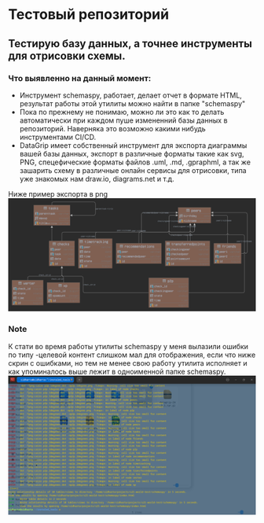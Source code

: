 # Тестовый репозиторий
## Тестирую базу данных, а точнее инструменты для отрисовки схемы.

### Что выявленно на данный момент:
* Инструмент schemaspy, работает, делает отчет в формате HTML, результат работы этой утилиты можно найти в папке "schemaspy"
* Пока по прежнему не понимаю, можно ли это как то делать автоматически при каждом пуше измененний базы данных в репозиторий.
  Наверняка это возможно какими нибудь инструментами CI/CD.
* DataGrip имеет собственный инструмент для экспорта диаграммы вашей базы данных, экспорт в различные форматы такие как svg, PNG, спецефические форматы файлов .uml, 
  .md, .gpraphml, а так же зашарить схему в различные онлайн сервисы для отрисовки, типа уже знакомых нам draw.io, diagrams.net и т.д.

Ниже пример экспорта в png
![datagripEportFile](./pics/postgres@localhost.png)

### Note

К стати во время работы утилиты schemaspy у меня вылазили ошибки по типу -целевой контент слишком мал для отображения, если что ниже скрин с ошибками, но тем не менее свою работу утилита исполняет и как упоминалось выше лежит в одноименной папке schemaspy.
![errorsScreenshot](./pics/Screenshot.png)